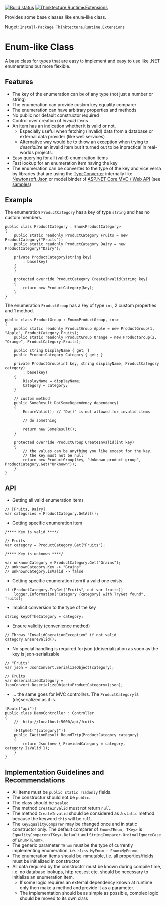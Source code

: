 [![Build status](https://ci.appveyor.com/api/projects/status/04cvpwo6t3bbt7vh?svg=true)](https://ci.appveyor.com/project/PawelGerr/thinktecture-runtime-extensions)
[![Thinktecture.Runtime.Extensions](https://img.shields.io/nuget/v/Thinktecture.Runtime.Extensions.svg?maxAge=3600)](https://www.nuget.org/packages/Thinktecture.Runtime.Extensions/)

Provides some base classes like enum-like class.

Nuget: `Install-Package Thinktecture.Runtime.Extensions`

# Enum-like Class

A base class for types that are easy to implement and easy to use like .NET enumerations but more flexible.

## Features
* The key of the enumeration can be of any type (not just a number or string)
* The enumeration can provide custom key equality comparer
* The enumeration can have arbitrary properties and methods
* No public nor default constructor required
* Control over creation of *invalid* items
* An item has an indication whether it is valid or not.
	* Especially useful when fetching (invalid) data from a database or external data provider (like web services)
 	* Alternative way would be to throw an exception when trying to *deserialize* an invalid item but it turned out to be inpractical in real-worlds projects.
* Easy querying for all (valid) enumeration items
* Fast lookup for an enumeration item having the key
* The enumeration can be converted to the type of the key and vice versa by libraries that are using the [TypeConverter](https://msdn.microsoft.com/en-us/library/system.componentmodel.typeconverter) internally like [Newtonsoft.Json](https://www.newtonsoft.com/json) or model binder of [ASP.NET Core MVC / Web API](https://docs.microsoft.com/en-us/aspnet/core/mvc/models/model-binding) (see [samples](samples))

## Example
The enumeration `ProductCategory` has a key of type `string` and has no custom members.

```
public class ProductCategory : Enum<ProductCategory>
{
	public static readonly ProductCategory Fruits = new ProductCategory("Fruits");
	public static readonly ProductCategory Dairy = new ProductCategory("Dairy");

	private ProductCategory(string key)
		: base(key)
	{
	}

	protected override ProductCategory CreateInvalid(string key)
	{
		return new ProductCategory(key);
	}
}
```

The enumeration `ProductGroup` has a key of type `int`, 2 custom properties and 1 method.

```
public class ProductGroup : Enum<ProductGroup, int>
{
	public static readonly ProductGroup Apple = new ProductGroup(1, "Apple", ProductCategory.Fruits);
	public static readonly ProductGroup Orange = new ProductGroup(2, "Orange", ProductCategory.Fruits);

	public string DisplayName { get; }
	public ProductCategory Category { get; }

	private ProductGroup(int key, string displayName, ProductCategory category)
		: base(key)
	{
		DisplayName = displayName;
		Category = category;
	}

	// custom method
	public SomeResult Do(SomeDependency dependency)
	{
		EnsureValid(); // "Do()" is not allowed for invalid items

		// do something
	
		return new SomeResult();
	}

	protected override ProductGroup CreateInvalid(int key)
	{
		// the values can be anything you like except for the key,
		// the key must not be null
		return new ProductGroup(key, "Unknown product group", ProductCategory.Get("Unknown"));
	}
}
```

## API

* Getting all valid enumeration items

```
// [Fruits, Dairy]
var categories = ProductCategory.GetAll();
```

* Getting specific enumeration item

```
/**** Key is valid ****/

// Fruits
var category = ProductCategory.Get("Fruits");

/**** Key is unknown ****/

var unknownCategory = ProductCategory.Get("Grains");
// unknownCategory.Key -> "Grains"
// unknownCategory.isValid -> false
```

* Getting specific enumeration item if a valid one exists

```
if (ProductCategory.TryGet("Fruits", out var fruits))
	logger.Information("Category {category} with TryGet found", fruits);
```

* Implicit conversion to the type of the key

```
string keyOfTheCategory = category;
```

* Ensure validity (convenience method)

```
// Throws "InvalidOperationException" if not valid
category.EnsureValid();
```

* No special handling is required for json (de)serialization as soon as the key is json-serializable

```
// "Fruits"
var json = JsonConvert.SerializeObject(category);

// Fruits
var deserializedCategory = JsonConvert.DeserializeObject<ProductCategory>(json);
```

* ... the same goes for MVC controllers. The `ProductCategory` is (de)serialized as it is.

```
[Route("api")]
public class DemoController : Controller
{
	//  http://localhost:5000/api/fruits
	
	[HttpGet("{category}")]
	public IActionResult RoundTrip(ProductCategory category)
	{
		return Json(new { ProvidedCategory = category, category.IsValid });
	}
}
```

## Implementation Guidelines and Recommendations
* All items must be `public static readonly` fields.
* The constructur should not be `public`.
* The class should be `sealed`.
* The method `CreateInvalid` must not return `null`.
* The method `CreateInvalid` should be considered as a `static` method because the keyword `this` will be `null`. 
* The `KeyEqualityComparer` may be changed once and in static constructor only. The default comparer of `Enum<TEnum, TKey>` is `EqualityComparer<TKey>.Default` and `StringComparer.OrdinalIgnoreCase` of `Enum<TEnum>`.
* The generic parameter `TEnum` must be the type of currently implementing enumeration, i.e. `class MyEnum : Enum<MyEnum>`.
* The enumeration items should be immutable, i.e. all properties/fields must be initialized in constructor
* All data required by the constructor must be known during compile time, i.e. no database lookups, http request etc. should be necessary to initialize an enumeration item.
  * If some logic requires an external dependency known at runtime only then make a method and provide it as a parameter.
  * The implementation should be as simple as possible, complex logic should be moved to its own class
